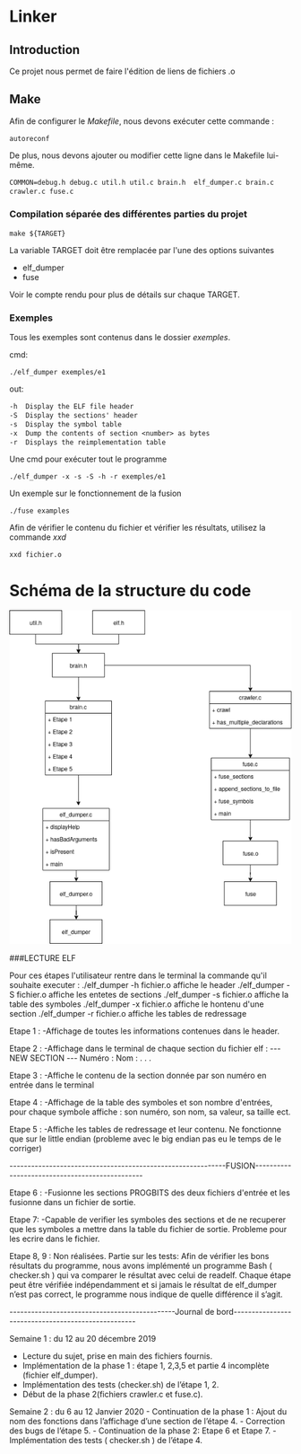 # Linker

## Introduction
Ce projet nous permet de faire l'édition de liens de fichiers .o

## Make
Afin de configurer le _Makefile_, nous devons exécuter cette commande :

```
autoreconf
```
De plus, nous devons ajouter ou modifier cette ligne dans le Makefile lui-même.

```
COMMON=debug.h debug.c util.h util.c brain.h  elf_dumper.c brain.c crawler.c fuse.c
```
### Compilation séparée des différentes parties du projet

```
make ${TARGET}
```

La variable TARGET doit être remplacée par l'une des options suivantes

* elf_dumper
* fuse

Voir le compte rendu pour plus de détails sur chaque TARGET.

### Exemples
Tous les exemples sont contenus dans le dossier *exemples*.

cmd:
```
./elf_dumper exemples/e1
```
out:
```
-h  Display the ELF file header 
-S  Display the sections' header 
-s  Display the symbol table 
-x  Dump the contents of section <number> as bytes 
-r  Displays the reimplementation table 
```
Une cmd pour exécuter tout le programme
```
./elf_dumper -x -s -S -h -r exemples/e1
```

Un exemple sur le fonctionnement de la fusion

```
./fuse examples
```
Afin de vérifier le contenu du fichier et vérifier les résultats, utilisez la commande *xxd*

```
xxd fichier.o
```

# Schéma de la structure du code
![Alt Text](https://github.com/alaabenfatma/Linker/blob/master/Untitled%20Diagram.png)

###LECTURE ELF

Pour ces étapes l'utilisateur rentre dans le terminal la commande qu'il souhaite executer :
./elf_dumper -h fichier.o   affiche le header
./elf_dumper -S fichier.o   affiche les entetes de sections
./elf_dumper -s fichier.o   affiche la table des symboles
./elf_dumper -x fichier.o   affiche le hontenu d'une section
./elf_dumper -r fichier.o   affiche les tables de redressage


Etape 1 :
-Affichage de toutes les informations contenues dans le header.

Etape 2 :
-Affichage dans le terminal de chaque section du fichier elf :
--- NEW SECTION ---
Numéro :
Nom :
.
.
.

Etape 3 : 
-Affiche le contenu de la section donnée par son numéro en entrée dans le terminal

Etape 4 :
-Affichage de la table des symboles et son nombre d'entrées, pour chaque symbole affiche : son numéro, son nom, sa valeur, sa taille ect.

Etape 5 :
-Affiche les tables de redressage et leur contenu.
Ne fonctionne que sur le little endian (probleme avec le big endian pas eu le temps de le corriger)


------------------------------------------------------------FUSION-----------------------------------------------


Etape 6 :
-Fusionne les sections PROGBITS des deux fichiers d'entrée et les fusionne dans un fichier de sortie.

Etape 7:
-Capable de verifier les symboles des sections et de ne recuperer que les symboles a mettre dans la table du fichier de sortie.
Probleme pour les ecrire dans le fichier.

Etape 8, 9 : Non réalisées.
Partie sur les tests:
  Afin de vérifier les bons résultats du programme, nous avons implémenté un programme Bash ( checker.sh )
qui va comparer le résultat avec celui de readelf. Chaque étape peut être vérifiée indépendamment et si 
jamais le résultat de elf_dumper n’est pas correct, le programme nous indique de quelle différence il s’agit.  

----------------------------------------------Journal de bord---------------------------------------------------

Semaine 1 : du 12 au 20 décembre 2019
  - Lecture du sujet, prise en main des fichiers fournis.
  - Implémentation de la phase 1 : étape 1, 2,3,5 et partie 4 incomplète (fichier elf_dumper).
  - Implémentation des tests (checker.sh) de l’étape 1, 2.
  - Début de la phase 2(fichiers crawler.c et fuse.c).

Semaine 2 : du 6 au 12 Janvier 2020
	- Continuation de la phase 1 : Ajout du nom des fonctions dans l’affichage d’une section de l’étape 4.
	- Correction des bugs de l’étape 5.
	- Continuation de la phase 2: Etape 6 et Etape 7.
	- Implémentation des tests ( checker.sh ) de l’étape 4. 

